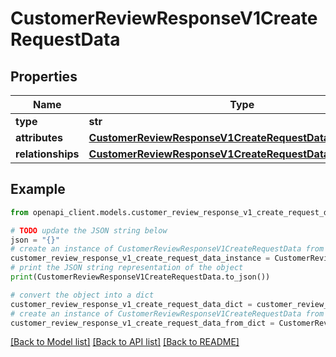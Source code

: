 # CustomerReviewResponseV1CreateRequestData


## Properties

Name | Type | Description | Notes
------------ | ------------- | ------------- | -------------
**type** | **str** |  | 
**attributes** | [**CustomerReviewResponseV1CreateRequestDataAttributes**](CustomerReviewResponseV1CreateRequestDataAttributes.md) |  | 
**relationships** | [**CustomerReviewResponseV1CreateRequestDataRelationships**](CustomerReviewResponseV1CreateRequestDataRelationships.md) |  | 

## Example

```python
from openapi_client.models.customer_review_response_v1_create_request_data import CustomerReviewResponseV1CreateRequestData

# TODO update the JSON string below
json = "{}"
# create an instance of CustomerReviewResponseV1CreateRequestData from a JSON string
customer_review_response_v1_create_request_data_instance = CustomerReviewResponseV1CreateRequestData.from_json(json)
# print the JSON string representation of the object
print(CustomerReviewResponseV1CreateRequestData.to_json())

# convert the object into a dict
customer_review_response_v1_create_request_data_dict = customer_review_response_v1_create_request_data_instance.to_dict()
# create an instance of CustomerReviewResponseV1CreateRequestData from a dict
customer_review_response_v1_create_request_data_from_dict = CustomerReviewResponseV1CreateRequestData.from_dict(customer_review_response_v1_create_request_data_dict)
```
[[Back to Model list]](../README.md#documentation-for-models) [[Back to API list]](../README.md#documentation-for-api-endpoints) [[Back to README]](../README.md)


